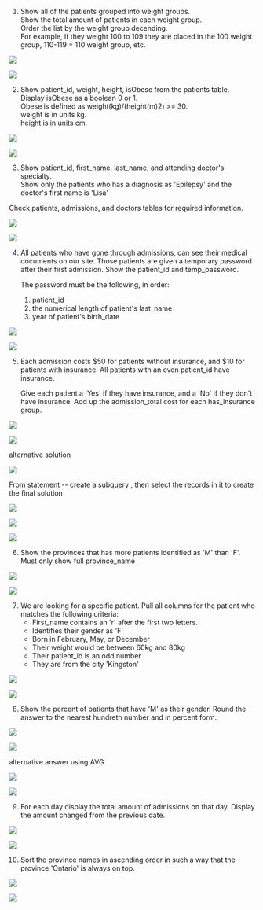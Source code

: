 1. Show all of the patients grouped into weight groups.  
	Show the total amount of patients in each weight group.  
	Order the list by the weight group decending.  
	For example, if they weight 100 to 109 they are placed in the 100 weight group, 110-119 = 110 weight group, etc.

![](src-img/Pasted%20image%2020230524232648.png)

![](src-img/Pasted%20image%2020230524232654.png)

2.  Show patient_id, weight, height, isObese from the patients table.  
	  Display isObese as a boolean 0 or 1.  
	  Obese is defined as weight(kg)/(height(m)2) >= 30.  
	  weight is in units kg.  
	  height is in units cm.

![](src-img/Pasted%20image%2020230524234542.png)

![](src-img/Pasted%20image%2020230524234548.png)


3. Show patient_id, first_name, last_name, and attending doctor's specialty.  
Show only the patients who has a diagnosis as 'Epilepsy' and the doctor's first name is 'Lisa'  
  
Check patients, admissions, and doctors tables for required information.

![](src-img/Pasted%20image%2020230524235201.png)

![](src-img/Pasted%20image%2020230524235206.png)

4. All patients who have gone through admissions, can see their medical documents on our site. Those patients are given a temporary password after their first admission. Show the patient_id and temp_password.  
  
	The password must be the following, in order:  
	1. patient_id  
	2. the numerical length of patient's last_name  
	3. year of patient's birth_date

![](src-img/Pasted%20image%2020230525103721.png)

![](src-img/Pasted%20image%2020230525103729.png)

5. Each admission costs $50 for patients without insurance, and $10 for patients with insurance. All patients with an even patient_id have insurance.  
  
	Give each patient a 'Yes' if they have insurance, and a 'No' if they don't have insurance. Add up the admission_total cost for each has_insurance group.

![](src-img/Pasted%20image%2020230525105258.png)

![](src-img/Pasted%20image%2020230525105304.png)

alternative solution

![](src-img/Pasted%20image%2020230525105336.png)

From statement -- create a subquery , then select the records in it to create the final solution

![](src-img/Pasted%20image%2020230525105431.png)


![](src-img/Pasted%20image%2020230525105422.png)

![](src-img/Pasted%20image%2020230525105457.png)

6. Show the provinces that has more patients identified as 'M' than 'F'. Must only show full province_name

![](src-img/Pasted%20image%2020230525115919.png)

![](src-img/Pasted%20image%2020230525115932.png)

7. We are looking for a specific patient. Pull all columns for the patient who matches the following criteria:  
	- First_name contains an 'r' after the first two letters.  
	- Identifies their gender as 'F'  
	- Born in February, May, or December  
	- Their weight would be between 60kg and 80kg  
	- Their patient_id is an odd number  
	- They are from the city 'Kingston'

![](src-img/Pasted%20image%2020230525121208.png)


![](src-img/Pasted%20image%2020230525121214.png)

8. Show the percent of patients that have 'M' as their gender. Round the answer to the nearest hundreth number and in percent form.

![](src-img/Pasted%20image%2020230525123617.png)

![](src-img/Pasted%20image%2020230525123624.png)

alternative answer using AVG 

![](src-img/Pasted%20image%2020230525123716.png)

![](src-img/Pasted%20image%2020230525123624%201.png)

9. For each day display the total amount of admissions on that day. Display the amount changed from the previous date.

![](src-img/Pasted%20image%2020230525124549.png)

![](src-img/Pasted%20image%2020230525124602.png)

10. Sort the province names in ascending order in such a way that the province 'Ontario' is always on top.

![](src-img/Pasted%20image%2020230525125312.png)

![](src-img/Pasted%20image%2020230525125319.png)







